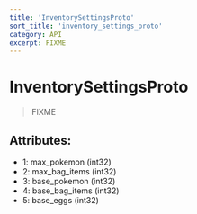 ```yaml
---
title: 'InventorySettingsProto'
sort_title: 'inventory_settings_proto'
category: API
excerpt: FIXME
---
```


# InventorySettingsProto

> FIXME

## Attributes:

- 1: max_pokemon (int32)
- 2: max_bag_items (int32)
- 3: base_pokemon (int32)
- 4: base_bag_items (int32)
- 5: base_eggs (int32)
